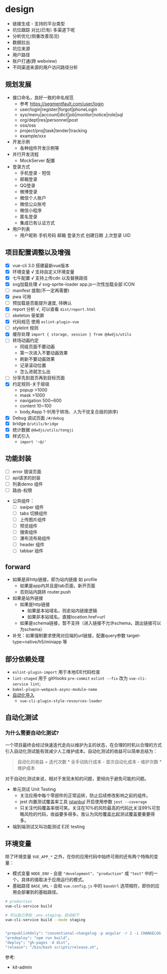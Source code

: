 # design

- 链接生成 - 支持的平台类型
- 坑位跟踪 对比(已有) 多渠道下呢
- 分析优化(侧重改善现况)
- 数据拉出
- 坑位来源
- 用户路径
- 账户打通(跨 webview)
- 不同渠道来源的用户访问路径分析

## 规划发展

- 接口命名，良好一致的命名规范
  - 参考 https://segmentfault.com/user/login
  - user/login|register|forgot|phoneLogin
  - sys/menu|account|dict|job|monitor|notice|role|sql
  - org/dept|res|personnel|post
  - oss/oss
  - project/proj|task|tender|tracking
  - example/xxx
- 开发示例
  - 各种组件开发示例等
- 并行开发流程
  - MockServer 配置
- 登录方式
  - 手机登录 - 短信
  - 邮箱登录
  - QQ登录
  - 微博登录
  - 微信个人账户
  - 微信公众账号
  - 微信小程序
  - 匿名登录
  - 集成已有认证方式
- 用户列表
  - 用户昵称 手机号码 邮箱 登录方式 创建日期 上次登录 UID

## 项目配置调整以及增强

- [x] vue-cli 3.0 搭建最新vue版本
- [x] 环境变量 √ 支持自定义环境变量
- [x] 七牛配置 √ 支持上传cdn 以及替换路径
- [x] svg加载处理 √ svg-sprite-loader app.js一次性加载全部 ICON
- [ ] manifest 提取(不一定再需要)
- [x] pwa 可用
- [ ] 预加载是否能提升速度, 待确认
- [x] report 分析 √, 可以查看 `dist/report.html`
- [ ] skeleton 骨架屏
- [x] 代码规范 使用 `eslint-plugin-vue`
- [ ] stylelint 规则
- [x] 缓存处理 `import { storage, session } from @dwdjs/utils`
- [ ] 转场动画约定
  - 同级页面不要动画
  - 第一次进入不要动画效果
  - 刷新不要动画效果
  - 记录滚动位置
  - 怎么进就怎么出
- [ ] 分享先到首页再到目标页面
- [x] 约定规则-关于层级
  - popup         >1000
  - mask          >1000
  - navigation    500~600
  - content       10~100
  - body,#app     1-9(用于转场、人为干扰复合层的排序)
- [x] Debug 调试页面 `/#/debug`
- [x] bridge `@/utils/bridge`
- [x] 统计数据 `@dwdjs/utils/tongji`
- [x] 样式引入
  - `import '~@/'`

## 功能封装

- [ ] error 错误页面
- [ ] api请求的封装
- [ ] 列表demo 组件
- [ ] 路由-权限
- 公共组件：
  - [ ] swiper 组件
  - [ ] tabs 切换组件
  - [ ] 上传图片组件
  - [ ] 预览组件
  - [ ] 搜索组件
  - [ ] 瀑布流布局组件
  - [ ] header 组件
  - [ ] tabbar 组件

## forward

- 如果是非http链接，即为站内链接 如 profile
  - 如果是app内并且是tab页面，新开页面
  - 否则站内跳转 router.push
- 如果是站外链接
  - 如果是http链接
    - 如果是本站域名，则走站内链接逻辑
    - 如果非本站域名，直接location.href=url
  - 如果是schema链接，暂不支持（进入链接不允许schema，跳出链接可以为schema）
- 补充：如果强制要求使用对应端的url链接，配置query参数 target-type=native/h5/miniapp 等

## 部分依赖处理

- `eslint-plugin-import` 用于本地IDE代码检查
- `lint-staged` 用于 gitHooks `pre-commit`
  `eslint --fix` 改为 `vue-cli-service lint`;
- `babel-plugin-webpack-async-module-name`
- [自动化导入](https://cli.vuejs.org/zh/guide/css.html#自动化导入)
  - `vue-cli-plugin-style-resources-loader`

## 自动化测试

### 为什么需要自动化测试?

一个项目最终会经过快速迭代走向以维护为主的状态，在合理的时机以合理的方式引入自动化测试能有效减少人工维护成本。自动化测试的收益可以简单总结为：

> 自动化的收益 = 迭代次数 * 全手动执行成本 - 首次自动化成本 - 维护次数 * 维护成本

对于自动化测试来说，相对于发现未知的问题，更倾向于避免可能的问题。

- 单元测试 Unit Testing
  - 关注应用中每个零部件的正常运转，防止后续修改影响之前的组件。
  - jest 内置测试覆盖率工具 [istanbul](https://github.com/gotwarlost/istanbul) 开启使用参数 `jest --coverage`
  - 只关注代码覆盖率很可笑。关注在10%的风险最高的代码比关注99%可忽略风险的代码，收益要多得多。我认为风险覆盖比起测试覆盖要重要得多。
- 端到端测试又叫功能测试 E2E testing

## 环境变量

除了环境变量 `VUE_APP_*` 之外，在你的应用代码中始终可用的还有两个特殊的变量：

- 模式变量 `NODE_ENV` - 会是 `"development"`、`"production"` 或 `"test"` 中的一个。具体的值取决于应用运行的模式。
- 基础路径 `BASE_URL` - 会和 `vue.config.js` 中的 `baseUrl` 选项相符，即你的应用会部署到的基础路径。

```bash
# production
vue-cli-service build

# 可以自己添加 .env.staging，启动如下
vue-cli-service build --mode staging


"prepublishOnly": "conventional-changelog -p angular -r 2 -i CHANGELOG.md -s",
"predeploy": "npm run build",
"deploy": "gh-pages -d dist",
"release": "/bin/bash scripts/release.sh",

```

参考:

- kit-admin
